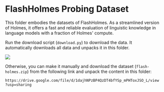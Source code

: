 # FlashHolmes Probing Dataset
This folder embodies the datasets of FlashHolmes.
As a streamlined version of Holmes, it offers a fast and reliable evaluation of linguistic knowledge in language models with a fraction of Holmes' compute.

Run the download script (`download.py`) to download the data.
It automatically downloads all data and unpacks it in this folder.

<img style="vertical-align:middle" src="https://holmes-benchmark.github.io/assets/img/download_flash_holmes.png" />


Otherwise, you can make it manually and download the dataset (`flash-holmes.zip`) from the following link and unpack the content in this folder:

`https://drive.google.com/file/d/1dajhNPzBP4QzDT4bfYSp_mPHToxJSO_L/view?usp=sharing`